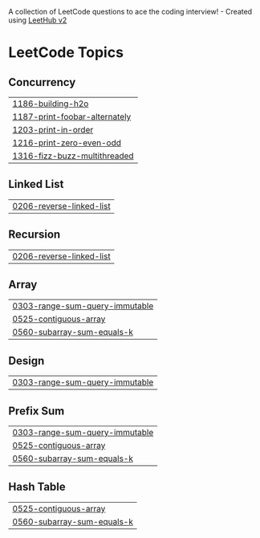 A collection of LeetCode questions to ace the coding interview! - Created using [LeetHub v2](https://github.com/arunbhardwaj/LeetHub-2.0)
<!---LeetCode Topics Start-->
# LeetCode Topics
## Concurrency
|  |
| ------- |
| [1186-building-h2o](https://github.com/kasalaashif/LeetCodeMultiThreading/tree/master/1186-building-h2o) |
| [1187-print-foobar-alternately](https://github.com/kasalaashif/LeetCodeMultiThreading/tree/master/1187-print-foobar-alternately) |
| [1203-print-in-order](https://github.com/kasalaashif/LeetCodeMultiThreading/tree/master/1203-print-in-order) |
| [1216-print-zero-even-odd](https://github.com/kasalaashif/LeetCodeMultiThreading/tree/master/1216-print-zero-even-odd) |
| [1316-fizz-buzz-multithreaded](https://github.com/kasalaashif/LeetCodeMultiThreading/tree/master/1316-fizz-buzz-multithreaded) |
## Linked List
|  |
| ------- |
| [0206-reverse-linked-list](https://github.com/kasalaashif/LeetCodeMultiThreading/tree/master/0206-reverse-linked-list) |
## Recursion
|  |
| ------- |
| [0206-reverse-linked-list](https://github.com/kasalaashif/LeetCodeMultiThreading/tree/master/0206-reverse-linked-list) |
## Array
|  |
| ------- |
| [0303-range-sum-query-immutable](https://github.com/kasalaashif/LeetCodeMultiThreading/tree/master/0303-range-sum-query-immutable) |
| [0525-contiguous-array](https://github.com/kasalaashif/LeetCodeMultiThreading/tree/master/0525-contiguous-array) |
| [0560-subarray-sum-equals-k](https://github.com/kasalaashif/LeetCodeMultiThreading/tree/master/0560-subarray-sum-equals-k) |
## Design
|  |
| ------- |
| [0303-range-sum-query-immutable](https://github.com/kasalaashif/LeetCodeMultiThreading/tree/master/0303-range-sum-query-immutable) |
## Prefix Sum
|  |
| ------- |
| [0303-range-sum-query-immutable](https://github.com/kasalaashif/LeetCodeMultiThreading/tree/master/0303-range-sum-query-immutable) |
| [0525-contiguous-array](https://github.com/kasalaashif/LeetCodeMultiThreading/tree/master/0525-contiguous-array) |
| [0560-subarray-sum-equals-k](https://github.com/kasalaashif/LeetCodeMultiThreading/tree/master/0560-subarray-sum-equals-k) |
## Hash Table
|  |
| ------- |
| [0525-contiguous-array](https://github.com/kasalaashif/LeetCodeMultiThreading/tree/master/0525-contiguous-array) |
| [0560-subarray-sum-equals-k](https://github.com/kasalaashif/LeetCodeMultiThreading/tree/master/0560-subarray-sum-equals-k) |
<!---LeetCode Topics End-->